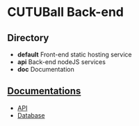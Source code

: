 CUTUBall Back-end
============

## Directory

* **default** Front-end static hosting service
* **api** Back-end nodeJS services
* **doc** Documentation

## [Documentations](docs)
* [API](docs/api.md)
* [Database](docs/database.md)
